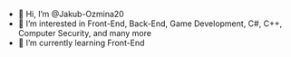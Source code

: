 - 👋 Hi, I’m @Jakub-Ozmina20
- 👀 I’m interested in Front-End, Back-End, Game Development, C#, C++, Computer Security, and many more
- 🌱 I’m currently learning Front-End

<!---
Jakub-Ozmina20/Jakub-Ozmina20 is a ✨ special ✨ repository because its `README.md` (this file) appears on your GitHub profile.
You can click the Preview link to take a look at your changes.
--->
